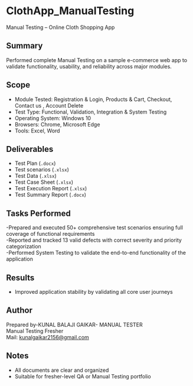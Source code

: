 # ClothApp_ManualTesting

Manual Testing – Online Cloth Shopping App

## Summary
Performed complete Manual Testing on a sample e-commerce web app to validate functionality, usability, and reliability across major modules.

## Scope
- Module Tested: Registration & Login, Products & Cart, Checkout, Contact us , Account Delete
- Test Type: Functional, Validation, Integration & System Testing
- Operating System: Windows 10
- Browsers: Chrome, Microsoft Edge
- Tools: Excel, Word

## Deliverables
- Test Plan (`.docx`)
- Test scenarios (`.xlsx`)
- Test Data (`.xlsx`)
- Test Case Sheet (`.xlsx`)
- Test Execution Report (`.xlsx`)  
- Test Summary Report (`.docx`)

## Tasks Performed

-Prepared and executed 50+ comprehensive test scenarios ensuring full coverage of functional requirements  
-Reported and tracked 13 valid defects with correct severity and priority categorization  
-Performed System Testing to validate the end-to-end functionality of the application

## Results
- Improved application stability by validating all core user journeys 

## Author
Prepared by-KUNAL BALAJI GAIKAR- MANUAL TESTER  
Manual Testing Fresher  
Mail: kunalgaikar2156@gmail.com


## Notes
- All documents are clear and organized
- Suitable for fresher-level QA or Manual Testing portfolio



